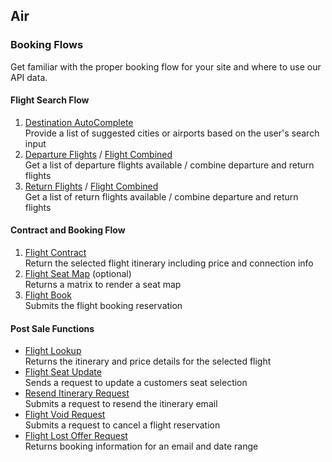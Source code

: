 ## Air

### Booking Flows

Get familiar with the proper booking flow for your site and where to use our API data.

#### Flight Search Flow

1. [Destination AutoComplete](http://localhost:8200/documentation#/paths/~1getAutoComplete/get)  
Provide a list of suggested cities or airports based on the user's search input
2. [Departure Flights](http://localhost:8200/documentation#/paths/~1getFlightDepartures/get) / [Flight Combined](#docs)  
Get a list of departure flights available / combine departure and return flights 
3. [Return Flights](http://localhost:8200/documentation#/paths/~1getFlightReturns/get) / [Flight Combined](#docs)  
Get a list of return flights available / combine departure and return flights

#### Contract and Booking Flow

1. [Flight Contract](http://localhost:8200/documentation#/paths/~1getFlightContract/get)  
Return the selected flight itinerary including price and connection info
2. [Flight Seat Map](http://localhost:8200/documentation#/paths/~1getFlightSeatMap/get) (optional)  
Returns a matrix to render a seat map 
3. [Flight Book](http://localhost:8200/documentation#/paths/~1getFlightBook/post)  
Submits the flight booking reservation

#### Post Sale Functions

- [Flight Lookup](http://localhost:8200/documentation#/paths/~1getFlightLookUp/post)  
Returns the itinerary and price details for the selected flight
- [Flight Seat Update](#docs)  
Sends a request to update a customers seat selection
- [Resend Itinerary Request](#docs)  
Submits a request to resend the itinerary email
- [Flight Void Request](http://localhost:8200/documentation#/paths/~1getFlightVoidRequest/get)  
Submits a request to cancel a flight reservation
- [Flight Lost Offer Request](#docs)  
Returns booking information for an email and date range

